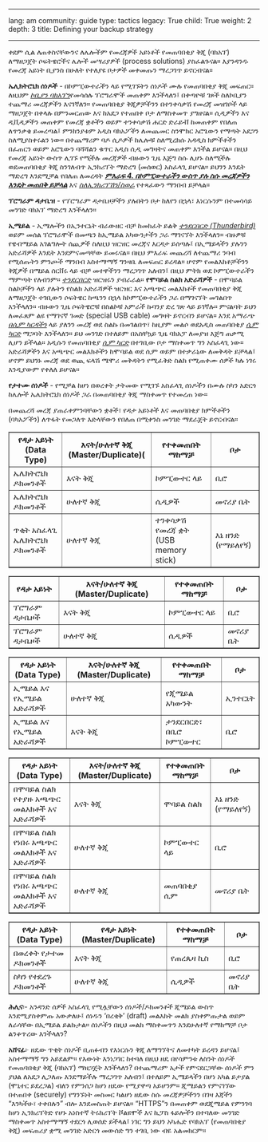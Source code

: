 

---

lang: am
community: guide
type: tactics
legacy: True
child: True
weight: 2
depth: 3
title: Defining your backup strategy

---

ቀደም ሲል ለጠቀስናቸውንና ለሌሎችም የመረጃዎች አይነቶች የመጠባበቂያ ቅጂ (ባክአፕ) ለማዘጋጀት ሶፍትዌሮችና ሌሎች መሣሪያዎች (process solutions) ያስፈልጉናል። እያንዳንዱ የመረጃ አይነት ቢያንስ በሁለት የተለያዩ ቦታዎች መቀመጡን ማረጋገጥ ይኖርብናል። 


**ኤሊክትሮኒክ ሰነዶች** - በኮምፒውተራችን ላይ የሚገኙትን ሰነዶች ሙሉ የመጠባበቂያ ቅጂ መፍጠር። ለዚህም [*ኮቢያን ባክአፕን*](/am/glossary#Cobian_Backup)የመሳሰሉ ፕሮግራሞች መጠቀም እንችላለን፤ በቀጣዮቹ ገጾች ስለኮቢያን ተጨማሪ መረጃዎችን እናገኛለን። የመጠባበቂያ ቅጂዎቻችንን በተንቀሳቃሽ የመረጃ መዝገቦች ላይ ማዘጋጀት በቀላሉ በምንመርጠው እና ከአደጋ የተጠበቀ ቦታ ለማስቀመጥ ያግዘናል። ሲዲዎችን እና ዲቪዲዎችን መጠቀም የመረጃ ቋቶችን ወይም ተንቀሳቃሽ ሐርድ ድራይቭ ከመጠቀም የበለጠ ለጥንቃቄ ይመረጣል፤ ምንክንያቱም አዲስ ባክአፖችን ለመጨመር ስንሞክር አሮጌውን የማጣት አደጋን ስለሚያስቀሩልን ነው። በተጨማሪም ባዶ ሲዶዎች ከሌሎቹ ስለሚረክሱ አዳዲስ ክምችቶችን በፈጠርን ወይም አሮጌውን ባሻሻልን ቁጥር አዲስ ሲዲ መግዛትና መጠቀም እንችል ይሆናል። በዚህ የመረጃ አይነት ውስጥ ሊገኙ የሚችሉ መረጃዎች ብዙውን ጊዜ እጅግ ስሱ ሊሆኑ ስለሚችሉ ወደመጠባበቂያ ቅጂ ስንገለብጥ ኢንክሪፕት ማድረግ (መሰወር) አስፈላጊ ይሆናል። ይህንን እንዴት ማድረግ እንደሚቻል የበለጠ ለመረዳት [***ምእራፍ 4. በኮምፒውተራችን ውስጥ ያሉ ስሱ መረጃዎችን እንዴት መጠበቅ ይቻላል***](/am/chapter-4) እና  [*ስለኢንክሪፕሽን/ስወራ*](/am/glossary#Encryption) የተጻፈውን ማንበብ ይቻላል።


**ፕሮግራም ዳታቤዝ** - የፕሮግራም ዳታቤዞቻችን ያሉበትን ቦታ ከለየን በኋላ፣ እነርሱንም በተመሳሳይ መንገድ ባክአፕ ማድረግ እንችላለን።


**ኢሜይል** - ኢሜሎችን በኢንተርኔት ብራውዘር ብቻ ከመክፈት ይልቅ [*ተንደርበርድ (Thunderbird)*](/am/glossary#Thunderbird) ወይም መሰል ፕሮግራሞች በመጫን ከኢሜይል አካውንታችን ጋራ ማገናኘት እንችላለን። ብዙዎቹ የዌብሜይል አገልግሎት ሰጪዎች ስለዚህ ዝርዝር መረጃና እርዳታ ይሰጣሉ፤ በኢሜይላችን ያሉንን አድራሻዎች እንዴት እንደምናመጣቸው ይመሩናል። በዚህ ምእራፍ መጨረሻ ለተጨማሪ ንባብ የሚሰጡትን ምንጮች ማንበብ አስተማማኝ ግንዛቤ ለመፍጠር ይረዳል። ሆኖም የመልእክቶቻችንን ቅጂዎች በሜይል ሰርቨሩ ላይ ብቻ መተዋችንን ማረጋገጥ አለብን፤ በዚህ ምትክ ወደ ኮምፒውተራችን ማምጣት የለብንም። [*ተንደርበርድ*](/am/glossary#Thunderbird) ዝርዝሩን ያብራራል።
**የሞባይል ስልክ አድራሻዎች** - በሞባይል ስልኮቻችን ላይ ያሉትን የስልክ አድራሻዎች ዝርዝር እና አጫጭር መልእክቶች የመጠባበቂያ ቅጂ ለማዘጋጀት ተገቢውን ሶፍትዌር ከጫንን በኋላ ከኮምፒውተራችን ጋራ በማገናኘት መገልበጥ እንችላለን። ብዙውን ጊዜ ሶፍትዌሮቹ በስልኮቹ አምራች ኩባንያ ድረ ገጽ ላይ ይገኛሉ። ምናልባት ይህን ለመፈጸም ልዩ የማገናኛ ገመድ (special USB cable) መግዛት ይኖርብን ይሆናል። እንደ አማራጭ  [*በሲም ካርዳችን*](/am/glossary#SIM_card)  ላይ ያለንን መረጃ ወደ ስልኩ በመገልበጥ፣ ከዚያም መልሶ ወደአዲስ መጠባበቂያ  [*ሲም ካርድ*](/am/glossary#SIM_card) ማጋባት እንችላለን። ይህ መንገድ በተለይም በአስቸኳይ ጊዜ ባክአፓ ለመያዝ እጅግ ጠቃሚ ሊሆን ይችላል። አዲሱን የመጠባበቂያ [*ሲም ካርድ*](/am/glossary#SIM_card) በተገቢው ቦታ ማስቀመጥ ግን አስፈላጊ ነው። አድራሻዎችን እና አጫጭር መልእክቶችን ከሞባይል ወደ ሲም ወይም በተቃራኒው ለመቅዳት ይቻላል፤ ሆኖም ይህንኑ መረጃ ወደ ወጪ ፍላሽ ሜሞሪ መቅዳትን የሚፈቅድ ስልክ የሚጠቀሙ ሰዎች ካሉ ነገሩ እንዲያውም የቀለለ ይሆናል።
 

**የታተሙ ሰነዶች** - የሚቻል ከሆነ በወረቀት ታትመው የሚገኙ አስፈላጊ ሰነዶችን በሙሉ ስካን አድርጎ ከሌሎች ኤሌክትሮኒክ ሰነዶች ጋራ በመጠባበቂያ ቅጂ ማስቀመጥ የተመረጠ ነው።       

በመጨረሻ መረጃ ያጠራቀምንባቸውን ቋቶች፣ የዳታ አይነቶች እና መጠባበቂያ ክምችቶችን (ባካአፖችን) ለጥፋት የመጋለጥ እድላቸውን የበለጠ በሚቀንስ መንገድ ማደራጀት ይኖርብናል። 



<table width="100%" border="1">
<tbody>
<tr>
<th>የዳታ አይነት (Data Type)</th>
<th>እናት/ሁለተኛ ቅጂ (Master/Duplicate)(</th>
<th>የተቀመጠበት ማከማቻ</th>
<th>ቦታ
</th>
</td>
</tr>
<tr>
<td>ኤሌክትሮኒክ ዶክመንቶች</td>
<td>እናት ቅጂ</td>
<td>ኮምፒውተር ላይ</td>
<td>ቢሮ
</td>
</tr>
<tr>
<td>ኤሌክትሮኒክ ዶክመንቶች</td>
<td>ሁለተኛ ቅጂ</td>
<td>ሲዲዎች</td>
<td>መኖሪያ ቤት
</td>
</tr>
<tr>
<td>ጥቂት አስፈላጊ ኤሌክትሮኒክ ዶክመንቶች</td>
<td>ሁለተኛ ቅጂ</td>
<td>ተንቀሳቃሽ የመረጃ ቋት (USB memory stick)</td>
<td>እኔ ዘንድ (የማይለየኝ)
</td>
</tr>
</tbody>
</table>





<table width="100%" border="1">
<tbody>
<tr>
<th>የዳታ አይነት</th>
<th>እናት/ሁለተኛ ቅጂ (Master/Duplicate)</th>
<th>የተቀመጠበት ማከማቻ</th>
<th>ቦታ</th>
</td>
</tr>
<tr>
<td>ፕሮግራም ዳታቤዞች</td>
<td>እናት ቅጂ</td>
<td>ኮምፒውተር ላይ</td>
<td>ቢሮ
</td>
</tr>
<tr>
<td>ፕሮግራም ዳታቤዞች</td>
<td>ሁለተኛ ቅጂ</td>
<td>ሲዲዎች</td>
<td>መኖሪያ ቤት
</td>
</tr>
</tbody>
</table>





<table width="100%" border="1">
<tbody>
<tr>
<th>የዳታ አይነት (Data Type)</th>
<th>እናት/ሁለተኛ ቅጂ (Master/Duplicate)</th>
<th>የተቀመጠበት ማከማቻ</th>
<th>ቦታ</th>
</td>
</tr>
<tr>
<td>ኢሜይል እና የኢሜይል አድራሻዎች</td>
<td>ሁለተኛ ቅጂ</td>
<td>የጂሜይል አካውንት</td>
<td>ኢንተርኔት
</td>
</tr>
<tr>
<td>ኢሜይል እና የኢሜይል አድራሻዎች</td>
<td>እናት ቅጂ </td>
<td>ታንደርበርድ፣ በቢሮ ኮምፒውተር</td>
<td>ቢሮ
</td>
</tr>
</tbody>
</table>





<table width="100%" border="1">
<tbody>
<tr>
<th>የዳታ አይነት (Data Type)</th>
<th>እናት/ሁለተኛ ቅጂ (Master/Duplicate)</th>
<th>የተቀመጠበት ማከማቻ</th>
<th>ቦታ</th>
</td>
</tr>
<tr>
<td>በሞባይል ስልክ የተያዙ  አጫጭር መልእክቶች እና አድራሻዎች</td>
<td>እናት ቅጂ</td>
<td>ሞባይል ስልክ</td>
<td>እኔ ዘንድ (የማይለየኝ)
</td>
</tr>
<tr>
<td>በሞባይል ስልክ የነበሩ  አጫጭር መልእክቶች እና አድራሻዎች</td>
<td>ሁለተኛ ቅጂ</td>
<td>ኮምፒውተር ላይ</td>
<td>ቢሮ
</td>
</tr>
<tr>
<td>በሞባይል ስልክ የነበሩ  አጫጭር መልእክቶች እና አድራሻዎች</td>
<td>ሁለተኛ ቅጂ</td>
<td>መጠባበቂያ ሲም</td>
<td>መኖሪያ ቤት
</td>
</tr>
</tbody>
</table>





<table width="100%" border="1">
<tbody>
<tr>
<th>የዳታ አይነት (Data Type)</th>
<th>የዳታ አይነት (Master/Duplicate)</th>
<th>የተቀመጠበት ማከማቻ</th>
<th>ቦታ</th>
</td>
</tr>
<tr>
<td>በወረቀት የታተመ ዶክመንቶች</td>
<td>እናት ቅጂ</td>
<td>የጠረጴዛ ኪስ</td>
<td>ቢሮ
</td>
</tr>
<tr>
<td>ስካን የተደረጉ ዶክመንቶች</td>
<td>ሁለተኛ ቅጂ</td>
<td>ሲዲዎች</td>
<td>መኖሪያ ቤት
</td>
</tr>
</tbody>
</table>



<div class="background" markdown="1">

**ሕሊና**፡- አንዳንድ ሰዎች አስፈላጊ የሚሏቸውን ሰነዶች/ዶክመንቶች ጂሜይል ውስጥ እንደሚያስቀምጡ አውቃለሁ፤ ሰነዱን ‘በረቂቅ’ (draft) መልእክት መልክ ያስቀምጡታል ወይም ለራሳቸው በኢሜይል ይልኩታል። ሰነዶችን በዚህ መልክ ማስቀመጥን እንደሁለተኛ የማከማቻ ቦታ ልንቆጥረው እንችላለን?
 
**አሸናፊ**፦ ዘዴው ጥቂት ሰነዶች ቢጠፉብን የእነርሱን ቅጂ ለማግኘትና ለመተካት ይረዳን ይሆናል፤ አስተማማኝ ግን አይደልም። የእውነት እንነጋገር ከተባለ በዚህ ዘዴ በየሳምንቱ ለስንት ሰነዶች የመጠባበቂያ ቅጂ (ባክአፕ) ማዘጋጀት እንችላለን? በተጨማሪም አታች የምናደርጋቸው ሰነዶች ምን ያህል ለአደጋ ሊጋለጡ እንደማይችሉ ማረጋገጥ አለብን፤ በተለይም ኢሜይላችን በሆነ አካል ይታያል (ሞኒተር ይደረጋል) ብለን የምንሰጋ ከሆነ ዘዴው የሚያዋጣ አይሆንም። ጂሜይልን የምናገኘው በተጠበቀ (securely) የግንኙነት መስመር ካልሆነ ዘዴው ስሱ መረጃዎቻችንን በገዛ እጃችን “እንካችሁ፣ ተቀበሉን” ብሎ እንደመስጠት ይሆናል። “HTTPS”ን በመጠቀም ወደጂሜይል የምንገባ ከሆነ ኢንክሪፕትድ የሆኑ አነስተኛ ትሩክሪፕት ቮልዩሞች እና ኪፓስ ፋይሎችን በተባለው መንገድ ማስቀመጥ አስተማማኝ ተደርጎ ሊወሰድ ይችላል፤ ነገር ግን ይህን አካሔድ የባክአፕ (የመጠባበቂያ ቅጂ) መፍጠሪያ ቋሚ መንገድ አድርጎ መውሰድ ግን ተገቢ ነው ብዬ አልመክርም።

</div>


